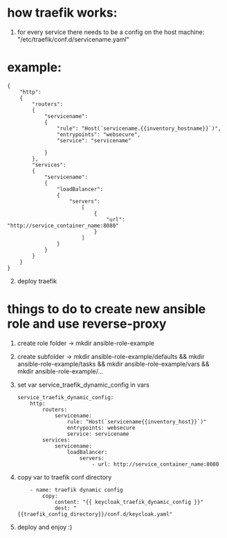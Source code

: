 # how traefik works:
1. for every service there needs to be a config on the host machine: "/etc/traefik/conf.d/servicename.yaml"
# example: 
```
{
    "http": 
    {
        "routers": 
        {
            "servicename": 
            {
                "rule": "Host(`servicename.{{inventory_hostname}}`)", 
                "entrypoints": "websecure", 
                "service": "servicename"
                
            }
        },     
        "services":
        {
            "servicename": 
            {
                "loadBalancer": 
                {
                    "servers": 
                        [
                            {
                                "url": "http://service_container_name:8080"
                            }
                        ]
                }
            }
        }
    }
}
```

2. deploy traefik


# things to do to create new ansible role and use reverse-proxy
1. create role folder -> mkdir ansible-role-example
2. create subfolder -> 
        mkdir ansible-role-example/defaults 
        && mkdir ansible-role-example/tasks 
        && mkdir ansible-role-example/vars 
        && mkdir ansible-role-example/...
3. set var service_traefik_dynamic_config in vars
    ```
    service_traefik_dynamic_config:
        http:
            routers:
                servicename:
                    rule: "Host(`servicename{{inventory_host}}`)"
                    entrypoints: websecure
                    service: servicename
            services:
                servicename:
                    loadBalancer:
                        servers:
                            - url: http://service_container_name:8080
    ```
4. copy var to traefik conf directory
    ```
        - name: traefik dynamic config
    	    copy:
                content: "{{ keycloak_traefik_dynamic_config }}"
                dest: "{{traefik_config_directory}}/conf.d/keycloak.yaml" 
    ```

5. deploy and enjoy :)